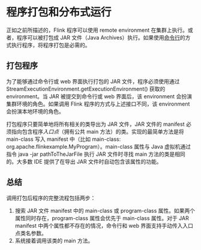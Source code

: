 # 程序打包和分布式运行

正如之前所描述的，Flink 程序可以使用 remote environment 在集群上执行。或者，程序可以被打包成 JAR 文件（Java
Archives）执行。如果使用[命令行]()的方式执行程序，将程序打包是必需的。

## 打包程序

为了能够通过命令行或 web 界面执行打包的 JAR 文件，程序必须使用通过 StreamExecutionEnvironment.getExecutionEnvironment()
获取的 environment。当 JAR 被提交到命令行或 web 界面后，该 environment 会扮演集群环境的角色。如果调用 Flink 程序的方式与上述接口不同，该
environment 会扮演本地环境的角色。

打包程序只要简单地将所有相关的类导出为 JAR 文件，JAR 文件的 manifest 必须指向包含程序*入口点*（拥有公共 main
方法）的类。实现的最简单方法是将 main-class 写入 manifest 中（比如 main-class:
org.apache.flinkexample.MyProgram）。main-class 属性与 Java 虚拟机通过指令 java -jar pathToTheJarFile 执行 JAR 文件时寻找
main 方法的类是相同的。大多数 IDE 提供了在导出 JAR 文件时自动包含该属性的功能。

## 总结

调用打包后程序的完整流程包括两步：

1. 搜索 JAR 文件 manifest 中的 main-class 或 program-class 属性。如果两个属性同时存在，program-class 属性会优先于
   main-class 属性。对于 JAR manifest 中两个属性都不存在的情况，命令行和 web 界面支持手动传入入口点类名参数。
2. 系统接着调用该类的 main 方法。


